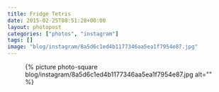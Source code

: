 ```yaml
---
title: Fridge Tetris
date: 2015-02-25T08:51:28+00:00
layout: photopost
categories: ["photos", "instagram"]
tags: []
image: "blog/instagram/8a5d6c1ed4b1177346aa5ea1f7954e87.jpg"
---
```


<figure class="photo photo--square">
  {% picture photo-square blog/instagram/8a5d6c1ed4b1177346aa5ea1f7954e87.jpg alt="" %}
</figure>


